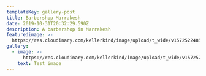 ```yaml
---
templateKey: gallery-post
title: Barbershop Marrakesh
date: 2019-10-31T20:32:29.590Z
description: A barbershop in Marrakesh
featuredimage: >-
  https://res.cloudinary.com/kellerkind/image/upload/t_wide/v1572522485/barbershop%20marrakesh/image_003_bpjn6t.jpg
gallery:
  - image: >-
      https://res.cloudinary.com/kellerkind/image/upload/t_wide/v1572522488/barbershop%20marrakesh/image_007_hxh8zi.jpg
    text: Test image
---
```


